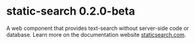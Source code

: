 # static-search 0.2.0-beta

A web component that provides text-search without server-side code or database. Learn more on the documentation website [staticsearch.com](https://staticsearch.com).
